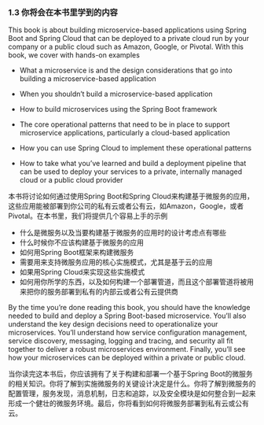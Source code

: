 ### 1.3 你将会在本书里学到的内容

This book is about building microservice-based applications using Spring Boot and Spring Cloud that can be deployed to a private cloud run by your company or a public cloud such as Amazon, Google, or Pivotal. With this book, we cover with hands-on examples

* What a microservice is and the design considerations that go into building a microservice-based application

* When you shouldn’t build a microservice-based application

* How to build microservices using the Spring Boot framework

* The core operational patterns that need to be in place to support microservice applications, particularly a cloud-based application

* How you can use Spring Cloud to implement these operational patterns

* How to take what you’ve learned and build a deployment pipeline that can be used to deploy your services to a private, internally managed cloud or a public cloud provider

本书将讨论如何通过使用Spring Boot和Spring Cloud来构建基于微服务的应用，这些应用能被部署到你公司的私有云或者公有云，如Amazon，Google，或者Pivotal。在本书里，我们将提供几个容易上手的示例

* 什么是微服务以及当要构建基于微服务的应用时的设计考虑点有哪些
* 什么时候你不应该构建基于微服务的应用
* 如何用Spring Boot框架来构建微服务
* 需要用来支持微服务应用的核心实施模式，尤其是基于云的应用
* 如果用Spring Cloud来实现这些实施模式
* 如何用你所学的东西，以及如何构建一个部署管道，而且这个部署管道将被用来把你的服务部署到私有的内部云或者公有云提供商

By the time you’re done reading this book, you should have the knowledge needed to build and deploy a Spring Boot-based microservice. You’ll also understand the key design decisions need to operationalize your microservices. You’ll understand how service configuration management, service discovery, messaging, logging and tracing, and security all fit together to deliver a robust microservices environment. Finally, you’ll see how your microservices can be deployed within a private or public cloud.

当你读完这本书后，你应该拥有了关于构建和部署一个基于Spring Boot的微服务的相关知识。你将了解到实施微服务的关键设计决定是什么。你将了解到微服务的配置管理，服务发现，消息机制，日志和追踪，以及安全模块是如何整合到一起来形成一个健壮的微服务环境。最后，你将看到如何将微服务部署到私有云或公有云。

